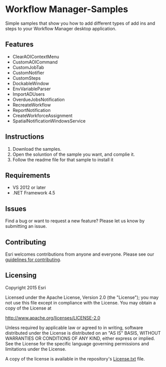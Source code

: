 # Workflow Manager-Samples

Simple samples that show you how to add different types of add ins and steps to your Workflow Manager desktop application.

## Features
* ClearAOIContextMenu
* CustomAOICommand
* CustomJobTab
* CustomNotifier
* CustomSteps
* DockableWindow
* EnvVariableParser
* ImportADUsers
* OverdueJobsNotification
* RecreateWorkflow
* ReportNotification
* CreateWorkforceAssignment
* SpatialNotificationWindowsService


## Instructions

1. Download the samples.
2. Open the soluntion of the sample you want, and complie it.
3. Follow the readme file for that sample to install it

## Requirements

* VS 2012 or later
* .NET Framework 4.5

## Issues

Find a bug or want to request a new feature?  Please let us know by submitting an issue.

## Contributing

Esri welcomes contributions from anyone and everyone. Please see our [guidelines for contributing](https://github.com/esri/contributing).

## Licensing
Copyright 2015 Esri

Licensed under the Apache License, Version 2.0 (the "License");
you may not use this file except in compliance with the License.
You may obtain a copy of the License at

   http://www.apache.org/licenses/LICENSE-2.0

Unless required by applicable law or agreed to in writing, software
distributed under the License is distributed on an "AS IS" BASIS,
WITHOUT WARRANTIES OR CONDITIONS OF ANY KIND, either express or implied.
See the License for the specific language governing permissions and
limitations under the License.

A copy of the license is available in the repository's [License.txt](License.txt) file.
